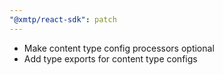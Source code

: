 ```yaml
---
"@xmtp/react-sdk": patch
---
```


- Make content type config processors optional
- Add type exports for content type configs
